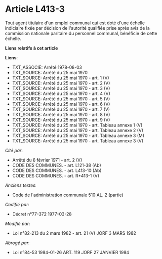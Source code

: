 # Article L413-3

Tout agent titulaire d'un emploi communal qui est doté d'une échelle indiciaire fixée par décision de l'autorité qualifiée
prise après avis de la commission nationale paritaire du personnel communal, bénéficie de cette échelle.

**Liens relatifs à cet article**

**Liens**:

  - TXT_ASSOCIE: Arrêté 1978-08-03
  - TXT_SOURCE: Arrêté du 25 mai 1970
  - TXT_SOURCE: Arrêté du 25 mai 1970 - art. 1 (V)
  - TXT_SOURCE: Arrêté du 25 mai 1970 - art. 2 (V)
  - TXT_SOURCE: Arrêté du 25 mai 1970 - art. 3 (V)
  - TXT_SOURCE: Arrêté du 25 mai 1970 - art. 4 (V)
  - TXT_SOURCE: Arrêté du 25 mai 1970 - art. 5 (V)
  - TXT_SOURCE: Arrêté du 25 mai 1970 - art. 6 (V)
  - TXT_SOURCE: Arrêté du 25 mai 1970 - art. 7 (V)
  - TXT_SOURCE: Arrêté du 25 mai 1970 - art. 8 (V)
  - TXT_SOURCE: Arrêté du 25 mai 1970 - art. 9 (V)
  - TXT_SOURCE: Arrêté du 25 mai 1970 - art. Tableau annexe 1 (V)
  - TXT_SOURCE: Arrêté du 25 mai 1970 - art. Tableau annexe 2 (V)
  - TXT_SOURCE: Arrêté du 25 mai 1970 - art. Tableau annexe 3 (M)
  - TXT_SOURCE: Arrêté du 25 mai 1970 - art. Tableau annexe 3 (V)

_Cité par_:

  - Arrêté du 8 février 1971 - art. 2 (V)
  - CODE DES COMMUNES. - art. L121-38 (Ab)
  - CODE DES COMMUNES. - art. L413-10 (Ab)
  - CODE DES COMMUNES. - art. R*413-1 (V)

_Anciens textes_:

  - Code de l'administration communale 510 AL. 2 (partie)

_Codifié par_:

  - Décret n°77-372 1977-03-28

_Modifié par_:

  - Loi n°82-213 du 2 mars 1982 - art. 21 (V) JORF 3 MARS 1982

_Abrogé par_:

  - Loi n°84-53 1984-01-26 ART. 119 JORF 27 JANVIER 1984
